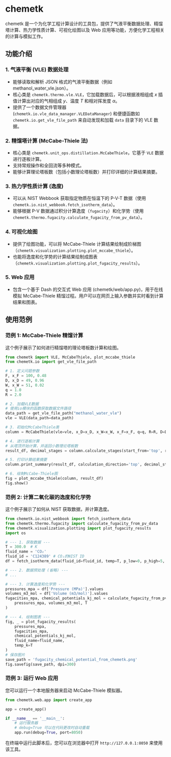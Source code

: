 # chemetk

chemetk 是一个为化学工程计算设计的工具包，提供了气液平衡数据处理、精馏塔计算、热力学性质计算、可视化绘图以及 Web 应用等功能，方便化学工程相关的计算与模拟工作。

## 功能介绍

### 1. 气液平衡 (VLE) 数据处理
- 能够读取和解析 JSON 格式的气液平衡数据（例如 methanol_water_vle.json）。
- 核心类是 `chemetk.thermo.vle.VLE`，它加载数据后，可以根据液相组成 $x$ 插值计算出对应的气相组成 $y$、温度 $T$ 和相对挥发度 $\alpha$。
- 提供了一个数据文件管理器 (`chemetk.io.vle_data_manager.VLEDataManager`) 和便捷函数如 `chemetk.io.get_vle_file_path` 来自动发现和加载 `data` 目录下的 VLE 数据。

### 2. 精馏塔计算 (McCabe-Thiele 法)
- 核心类是 `chemetk.unit_ops.distillation.McCabeThiele`，它基于 `VLE` 数据进行逐板计算。
- 支持常规操作和全回流等多种模式。
- 能够计算理论塔板数（包括小数理论塔板数）并打印详细的计算结果摘要。

### 3. 热力学性质计算 (逸度)
- 可以从 NIST Webbook 获取指定物质在恒温下的 P-V-T 数据（使用 `chemetk.io.nist_webbook.fetch_isotherm_data`）。
- 能够根据 P-V 数据通过积分计算逸度（`fugacity`）和化学势（使用 `chemetk.thermo.fugacity.calculate_fugacity_from_pv_data`）。

### 4. 可视化绘图
- 提供了绘图功能，可以将 McCabe-Thiele 计算结果绘制成阶梯图（`chemetk.visualization.plotting.plot_mccabe_thiele`）。
- 也能将逸度和化学势的计算结果绘制成图表（`chemetk.visualization.plotting.plot_fugacity_results`）。

### 5. Web 应用
- 包含一个基于 Dash 的交互式 Web 应用 (chemetk/web/app.py)，用于在线模拟 McCabe-Thiele 精馏过程。用户可以在网页上输入参数并实时看到计算结果和图表。

## 使用范例

### 范例 1: McCabe-Thiele 精馏计算
这个例子展示了如何进行精馏塔的理论塔板数计算和绘图。

```python
from chemetk import VLE, McCabeThiele, plot_mccabe_thiele
from chemetk.io import get_vle_file_path

# 1. 定义问题参数
F, x_F = 100, 0.48
D, x_D = 49, 0.96
W, x_W = 51, 0.02
q = 1.0
R = 2.0

# 2. 加载VLE数据
# 使用io模块的函数获取数据文件路径
data_path = get_vle_file_path("methanol_water_vle")
vle = VLE(data_path=data_path)

# 3. 初始化McCabeThiele类
column = McCabeThiele(vle=vle, x_D=x_D, x_W=x_W, x_F=x_F, q=q, R=R, D=D, W=W, F=F)

# 4. 进行逐板计算
# 从塔顶开始计算，并返回小数理论塔板数
result_df, decimal_stages = column.calculate_stages(start_from='top', return_decimal_stages=True)

# 5. 打印计算结果摘要
column.print_summary(result_df, calculation_direction='top', decimal_stages=decimal_stages)

# 6. 绘制McCabe-Thiele图
fig = plot_mccabe_thiele(column, result_df)
fig.show()
```

### 范例 2: 计算二氧化碳的逸度和化学势
这个例子展示了如何从 NIST 获取数据，并计算逸度。

```python
from chemetk.io.nist_webbook import fetch_isotherm_data
from chemetk.thermo.fugacity import calculate_fugacity_from_pv_data
from chemetk.visualization.plotting import plot_fugacity_results
import os

# --- 1. 获取数据 ---
T = 300.0  # K
fluid_name = 'CO₂'
fluid_id = 'C124389' # CO₂的NIST ID
df = fetch_isotherm_data(fluid_id=fluid_id, temp=T, p_low=0, p_high=5, p_inc=0.01)

# --- 2. 数据预处理 (省略) ---
# ...

# --- 3. 计算逸度和化学势 ---
pressures_mpa = df['Pressure (MPa)'].values
volumes_m3_mol = df['Volume (m3/mol)'].values
fugacities_mpa, chemical_potentials_kj_mol = calculate_fugacity_from_pv_data(
    pressures_mpa, volumes_m3_mol, T
)

# --- 4. 绘制图表 ---
fig, _ = plot_fugacity_results(
    pressures_mpa, 
    fugacities_mpa, 
    chemical_potentials_kj_mol,
    fluid_name=fluid_name,
    temp_k=T
)
# 保存图片
save_path = 'fugacity_chemical_potential_from_chemetk.png'
fig.savefig(save_path, dpi=300)
```

### 范例 3: 运行 Web 应用

您可以运行一个本地服务器来启动 McCabe-Thiele 模拟器。

```python
from chemetk.web.app import create_app

app = create_app()

if __name__ == '__main__':
    # 运行服务器
    # debug=True 可以在代码更改时自动重载
    app.run(debug=True, port=8050)
```

在终端中运行此脚本后，您可以在浏览器中打开 `http://127.0.0.1:8050` 来使用该工具。